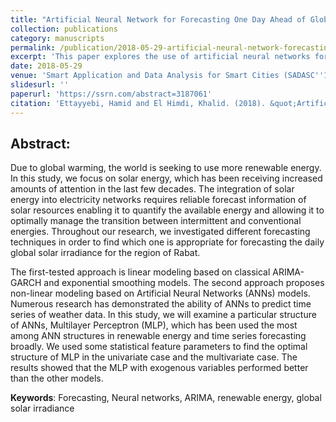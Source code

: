 ```yaml
---
title: "Artificial Neural Network for Forecasting One Day Ahead of Global Solar Irradiance"
collection: publications
category: manuscripts
permalink: /publication/2018-05-29-artificial-neural-network-forecasting-global-solar-irradiance
excerpt: 'This paper explores the use of artificial neural networks for forecasting solar irradiance one day ahead, a critical aspect for optimizing renewable energy systems.'
date: 2018-05-29
venue: 'Smart Application and Data Analysis for Smart Cities (SADASC''18)'
slidesurl: ''
paperurl: 'https://ssrn.com/abstract=3187061'
citation: 'Ettayyebi, Hamid and El Himdi, Khalid. (2018). &quot;Artificial Neural Network for Forecasting One Day Ahead of Global Solar Irradiance.&quot; <i>Smart Application and Data Analysis for Smart Cities (SADASC&apos;18)</i>.'
---
```


## Abstract:
Due to global warming, the world is seeking to use more renewable energy. In this study, we focus on solar energy, which has been receiving increased amounts of attention in the last few decades. The integration of solar energy into electricity networks requires reliable forecast information of solar resources enabling it to quantify the available energy and allowing it to optimally manage the transition between intermittent and conventional energies. Throughout our research, we investigated different forecasting techniques in order to find which one is appropriate for forecasting the daily global solar irradiance for the region of Rabat.

The first-tested approach is linear modeling based on classical ARIMA-GARCH and exponential smoothing models. The second approach proposes non-linear modeling based on Artificial Neural Networks (ANNs) models. Numerous research has demonstrated the ability of ANNs to predict time series of weather data. In this study, we will examine a particular structure of ANNs, Multilayer Perceptron (MLP), which has been used the most among ANN structures in renewable energy and time series forecasting broadly. We used some statistical feature parameters to find the optimal structure of MLP in the univariate case and the multivariate case. The results showed that the MLP with exogenous variables performed better than the other models.

**Keywords**: Forecasting, Neural networks, ARIMA, renewable energy, global solar irradiance
